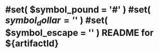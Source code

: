 #set( $symbol_pound = '#' )
#set( $symbol_dollar = '$' )
#set( $symbol_escape = '\' )
README for ${artifactId}
==========================
